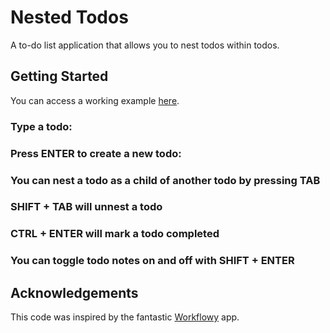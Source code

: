 # Nested Todos

A to-do list application that allows you to nest todos within todos.

## Getting Started

You can access a working example [here]().

### Type a todo:

[](./images/one.png)

### Press ENTER to create a new todo:

[](./images/two.png)

### You can nest a todo as a child of another  todo by pressing TAB

[](./images/three.png)

### SHIFT + TAB will unnest a todo

[](./images/four.png)

### CTRL + ENTER will mark a todo completed

[](./images/five.png)

### You can toggle todo notes on and off with SHIFT + ENTER

[](./images/six.png)

## Acknowledgements

This code was inspired by the fantastic [Workflowy](https://workflowy.com/) app.